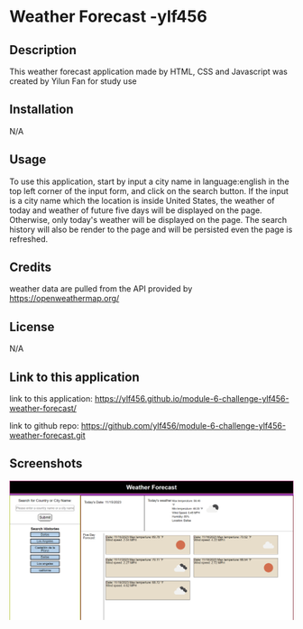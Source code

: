 # Weather Forecast -ylf456
## Description

This weather forecast application made by HTML, CSS and Javascript was created by Yilun Fan for study use

## Installation

N/A

## Usage

To use this application, start by input a city name in language:english in the top left corner of the input form, and click on the search button. If the input is a city name which the location is inside United States, the weather of today and weather of future five days will be displayed on the page. Otherwise, only today's weather will be displayed on the page. The search history will also be render to the page and will be persisted even the page is refreshed.

## Credits

 weather data are pulled from the API provided by https://openweathermap.org/

## License

N/A

## Link to this application

link to this application: https://ylf456.github.io/module-6-challenge-ylf456-weather-forecast/

link to github repo: https://github.com/ylf456/module-6-challenge-ylf456-weather-forecast.git

## Screenshots

![a picture with weather forecasts and serveral search history](./assets/image/screenshot1.png)